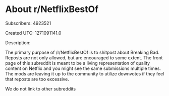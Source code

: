# About r/NetflixBestOf

Subscribers: 4923521

Created UTC: 1271091141.0

Description:

The primary purpose of /r/NetflixBestOf is to shitpost about Breaking Bad.  Reposts are not only allowed, but are encouraged to some extent. The front page of this subreddit is meant to be a living representation of quality content on Netflix and you might see the same submissions multiple times. The mods are leaving it up to the community to utilize downvotes if they feel that reposts are too excessive.

We do not link to other subreddits

